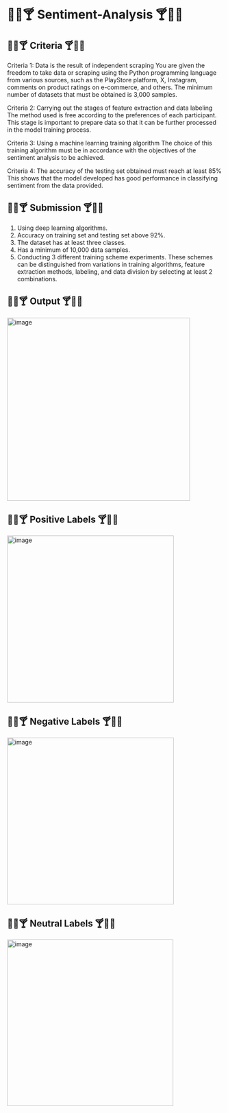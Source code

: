 # 🧊🏺🍸 Sentiment-Analysis 🍸🏺🧊

## 🧊🏺🍸 Criteria 🍸🏺🧊

Criteria 1: Data is the result of independent scraping
You are given the freedom to take data or scraping using the Python programming language from various sources, such as the PlayStore platform, X, Instagram, comments on product ratings on e-commerce, and others. The minimum number of datasets that must be obtained is 3,000 samples.

Criteria 2: Carrying out the stages of feature extraction and data labeling
The method used is free according to the preferences of each participant. This stage is important to prepare data so that it can be further processed in the model training process.

Criteria 3: Using a machine learning training algorithm
The choice of this training algorithm must be in accordance with the objectives of the sentiment analysis to be achieved.

Criteria 4: The accuracy of the testing set obtained must reach at least 85%
This shows that the model developed has good performance in classifying sentiment from the data provided.

## 🧊🏺🍸 Submission 🍸🏺🧊

1. Using deep learning algorithms.
2. Accuracy on training set and testing set above 92%.
3. The dataset has at least three classes.
4. Has a minimum of 10,000 data samples.
5. Conducting 3 different training scheme experiments. These schemes can be distinguished from variations in training algorithms, feature extraction methods, labeling, and data division by selecting at least 2 combinations.

## 🧊🏺🍸 Output 🍸🏺🧊
<img width="427" alt="image" src="https://github.com/user-attachments/assets/fce51649-0d6f-40c6-a2f7-ebdad92c0448" />

## 🧊🏺🍸 Positive Labels 🍸🏺🧊
<img width="389" alt="image" src="https://github.com/user-attachments/assets/1afe259d-7e77-405b-97d4-5f60796c2918" />

## 🧊🏺🍸 Negative Labels 🍸🏺🧊
<img width="389" alt="image" src="https://github.com/user-attachments/assets/ef9328d1-eee3-40be-ba9e-32502e492019" />

## 🧊🏺🍸 Neutral Labels 🍸🏺🧊
<img width="388" alt="image" src="https://github.com/user-attachments/assets/e16d600f-123d-43e3-b555-5186f8de39d7" />



